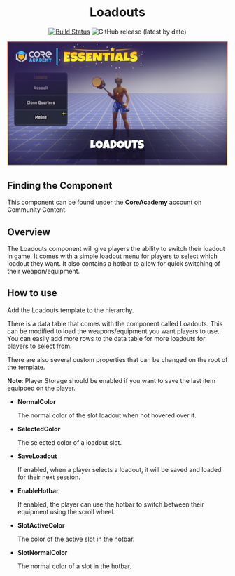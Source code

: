 <div align="center">

# Loadouts

[![Build Status](https://github.com/ManticoreGamesInc/CC-Loadouts/workflows/CI/badge.svg)](https://github.com/ManticoreGamesInc/CC-Loadouts/actions/workflows/ci.yml?query=workflow%3ACI%29)
![GitHub release (latest by date)](https://img.shields.io/github/v/release/ManticoreGamesInc/CC-Loadouts?style=plastic)

![Preview](/Screenshots/Main.png)

</div>

## Finding the Component

This component can be found under the **CoreAcademy** account on Community Content.

## Overview

The Loadouts component will give players the ability to switch their loadout in game. It comes with a simple loadout menu for players to select which loadout they want. It also contains a hotbar to allow for quick switching of their weapon/equipment.

## How to use

Add the Loadouts template to the hierarchy.

There is a data table that comes with the component called Loadouts. This can be modified to load the weapons/equipment you want players to use. You can easily add more rows to the data table for more loadouts for players to select from.

There are also several custom properties that can be changed on the root of the template.

**Note**: Player Storage should be enabled if you want to save the last item equipped on the player.

- **NormalColor**

	The normal color of the slot loadout when not hovered over it.

- **SelectedColor**

	The selected color of a loadout slot.

- **SaveLoadout**

	If enabled, when a player selects a loadout, it will be saved and loaded for their next session.

- **EnableHotbar**

	If enabled, the player can use the hotbar to switch between their equipment using the scroll wheel.

- **SlotActiveColor**

	The color of the active slot in the hotbar.

- **SlotNormalColor**

	The normal color of a slot in the hotbar.
